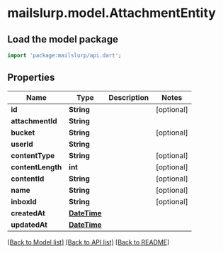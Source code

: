# mailslurp.model.AttachmentEntity

## Load the model package
```dart
import 'package:mailslurp/api.dart';
```

## Properties
Name | Type | Description | Notes
------------ | ------------- | ------------- | -------------
**id** | **String** |  | [optional] 
**attachmentId** | **String** |  | 
**bucket** | **String** |  | [optional] 
**userId** | **String** |  | 
**contentType** | **String** |  | [optional] 
**contentLength** | **int** |  | [optional] 
**contentId** | **String** |  | [optional] 
**name** | **String** |  | [optional] 
**inboxId** | **String** |  | [optional] 
**createdAt** | [**DateTime**](DateTime) |  | 
**updatedAt** | [**DateTime**](DateTime) |  | 

[[Back to Model list]](../README#documentation-for-models) [[Back to API list]](../README#documentation-for-api-endpoints) [[Back to README]](../README)


